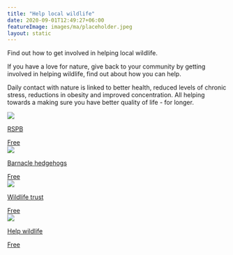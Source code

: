 ```yaml
---
title: "Help local wildlife"
date: 2020-09-01T12:49:27+06:00
featureImage: images/ma/placeholder.jpeg
layout: static
---
```


Find out how to get involved in helping local wildlife.

If you have a love for nature, give back to your community by getting involved in helping wildlife, find out about how you can help.

Daily contact with nature is linked to better health, reduced levels of chronic stress, reductions in obesity and improved concentration. All helping towards a making sure you have better quality of life - for longer.

<a class="ma-link" href="https://www.rspb.org.uk/birds-and-wildlife/natures-home-magazine/birds-and-wildlife-articles/food-chains/wildlife-habitats/"><div class="ma-card"><div class="ma-icon"><img src ="/images/icon-check.png"/></div><div class="ma-name"><p>RSPB</p></div><div class="ma-paid-text"><span>Free</span></div></div></a><a class="ma-link" href="https://www.barnaclehedgehogs.co.uk/fostering.html"><div class="ma-card"><div class="ma-icon"><img src ="/images/icon-check.png"/></div><div class="ma-name"><p>Barnacle hedgehogs</p></div><div class="ma-paid-text"><span>Free</span></div></div></a><a class="ma-link" href="https://www.wildlifetrusts.org/cy/actions"><div class="ma-card"><div class="ma-icon"><img src ="/images/icon-check.png"/></div><div class="ma-name"><p>Wildlife trust</p></div><div class="ma-paid-text"><span>Free</span></div></div></a><a class="ma-link" href="https://helpwildlife.co.uk/about-us/get-involved/"><div class="ma-card"><div class="ma-icon"><img src ="/images/icon-check.png"/></div><div class="ma-name"><p>Help wildlife</p></div><div class="ma-paid-text"><span>Free</span></div></div></a>  

<br/><br/>






